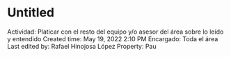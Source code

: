 # Untitled

Actividad: Platicar con el resto del equipo y/o asesor del área sobre lo leído y entendido
Created time: May 19, 2022 2:10 PM
Encargado: Toda el área
Last edited by: Rafael Hinojosa López
Property: Pau